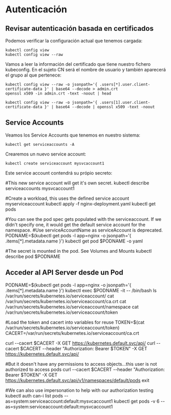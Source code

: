 # Autenticación
## Revisar autenticación basada en certificados

Podemos verificar la configuración actual que tenemos cargada:
```
kubectl config view
kubectl config view --raw
```

Vamos a leer la información del certificado que tiene nuestro fichero kubeconfig. En el sujeto CN será el nombre de usuario y también aparecerá el grupo al que pertenece:
```
kubectl config view --raw -o jsonpath='{ .users[*].user.client-certificate-data }' | base64 --decode > admin.crt
openssl x509 -in admin.crt -text -noout | head

kubectl config view --raw -o jsonpath='{ .users[1].user.client-certificate-data }' | base64 --decode | openssl x509 -text -noout
```


## Service Accounts

Veamos los Service Accounts que tenemos en nuestro sistema:
```
kubectl get serviceaccounts -A
```

Crearemos un nuevo service account:
```
kubectl create serviceaccount mysvcaccount1
```
Este service account contendrá su própio secreto:

#This new service account will get it's own secret.
kubectl describe serviceaccounts mysvcaccount1


#Create a workload, this uses the defined service account myserviceaccount
kubectl apply -f nginx-deployment.yaml
kubectl get pods


#You can see the pod spec gets populated with the serviceaccount. If we didn't specify one, it would get the default service account for the namespace.
#Use serviceAccountName as serviceAccount is deprecated.
PODNAME=$(kubectl get pods -l app=nginx -o jsonpath='{ .items[*].metadata.name }')
kubectl get pod $PODNAME -o yaml

#The secret is mounted in the pod. See Volumes and Mounts
kubectl describe pod $PODNAME


## Acceder al API Server desde un Pod

PODNAME=$(kubectl get pods -l app=nginx -o jsonpath='{ .items[*].metadata.name }')
kubectl exec $PODNAME -it -- /bin/bash
ls /var/run/secrets/kubernetes.io/serviceaccount/
cat /var/run/secrets/kubernetes.io/serviceaccount/ca.crt
cat /var/run/secrets/kubernetes.io/serviceaccount/namespace
cat /var/run/secrets/kubernetes.io/serviceaccount/token


#Load the token and cacert into variables for reuse
TOKEN=$(cat /var/run/secrets/kubernetes.io/serviceaccount/token)
CACERT=/var/run/secrets/kubernetes.io/serviceaccount/ca.crt

curl --cacert $CACERT -X GET https://kubernetes.default.svc/api/
curl --cacert $CACERT --header "Authorization: Bearer $TOKEN" -X GET https://kubernetes.default.svc/api/

#But it doesn't have any permissions to access objects...this user is not authorized to access pods
curl --cacert $CACERT --header "Authorization: Bearer $TOKEN" -X GET https://kubernetes.default.svc/api/v1/namespaces/default/pods
exit

#We can also use impersonation to help with our authorization testing
kubectl auth can-i list pods --as=system:serviceaccount:default:mysvcaccount1
kubectl get pods -v 6 --as=system:serviceaccount:default:mysvcaccount1

